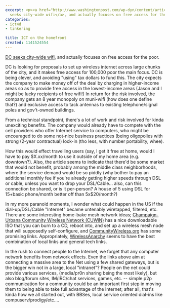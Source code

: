 ```yaml
---
excerpt: <p><a href="http://www.washingtonpost.com/wp-dyn/content/article/2006/03/08/AR2006030802362.html">DC
  seeks city-wide wifi</a>, and actually focuses on free access for the poor.</p>
categories:
- ict4d
- tinkering

title: ICT on the homefront
created: 1141524554
---
```

<p><a href="http://www.washingtonpost.com/wp-dyn/content/article/2006/03/08/AR2006030802362.html">DC seeks city-wide wifi</a>, and actually focuses on free access for the poor.</p>

<p>DC is looking for proposals to set up wireless internet across large chunks of the city, and it makes free access for 100,000 poor the main focus.  DC is being clever, and avoiding "using" tax dollars to fund this.  The city expects the company to make money off of the deal by charging in higher-income areas so as to provide free access in the lowest-income areas (Jason and I might be lucky recipients of free wifi!) In return for the risk involved, the company gets an 8 year monopoly on muni-wifi (how does one define that?) and exclusive access to tack antennas to existing telephone/signal poles and gov't-owned buildings.</p>

<p>From a technical standpoint, there's a lot of work and risk involved for kinda unexciting benefits.  The company would already have to compete with the cell providers who offer Internet service to computers, who might be encouraged to do some not-nice business practices (being oligopolies with strong (2-year contractual) lock-in (tho less, with number portability, whee).</p>

<p>How this would effect travelling users (say, I get it free at home, would I have to pay $X.xx/month to use it outside of my home area (e.g. downtown?).  Also, the article seems to indicate that there'd be some market that would not benefit, probably among the middle class neighborhoods, where the service demand would be so piddly (why bother to pay an additional monthly fee if you're already getting higher speeds through DSL or cable, unless you want to drop your DSL/Cable... also, can this connection be shared, or is it per-person? A house of 5 using DSL for 15+basic phone/month better off than 5x$20/month?)</p>

<p>In my more paranoid moments, I wonder what could happen in the US if the dial-up/DSL/Cable "Internet" became untenably wiretapped, filtered, etc.  There are some interesting home-bake mesh network ideas; <a href="http://www.cuwireless.net/">Champaign-Urbana Community Wireless Network (CUWiN)</a> has a nice downloadable ISO that you can burn to a CD, reboot into, and set up a wireless mesh node that will supposedly self-configure, and <a href="http://www.communitywireless.org/">CommunityWireless.org</a> has some promising links.  Appropriately, <a href="http://www.wirelessanarchy.com/">WirelessAnarchy</a> seems to have the best combination of local links and general tech links.</p>

<p>In the rush to connect people to the Internet, we forget that any computer network benefits from network effects.  Even the links above aim at connecting a massive area to the Net using a few shared gateways, but is the bigger win not in a large, local "intranet"?  People on the net could provide various services, (media/pr0n sharing being the most likely), but also blog/forum sites, IM/IRC/chat services, games, etc. -- simple p2p communication for a community could be an important first step in moving them to being able to take full advantage of the Internet; after all, that's kinda how we all started out, with BBSes, local service oriented dial-ins like compuserv/prodigy/etc....</p>
